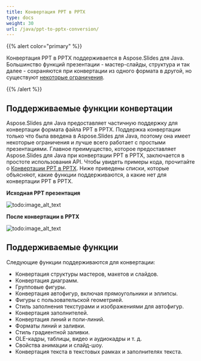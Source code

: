 ```yaml
---
title: Конвертация PPT в PPTX
type: docs
weight: 30
url: /java/ppt-to-pptx-conversion/
---
```


{{% alert color="primary" %}} 

Конвертация PPT в PPTX поддерживается в Aspose.Slides для Java. Большинство функций презентации - мастер-слайды, структура и так далее - сохраняются при конвертации из одного формата в другой, но существуют [некоторые ограничения](/slides/java/ppt-to-pptx-conversion/).

{{% /alert %}} 
## **Поддерживаемые функции конвертации**
Aspose.Slides для Java предоставляет частичную поддержку для конвертации формата файла PPT в PPTX. Поддержка конвертации только что была введена в Aspose.Slides для Java, поэтому она имеет некоторые ограничения и лучше всего работает с простыми презентациями. Главное преимущество, которое предоставляет Aspose.Slides для Java при конвертации PPT в PPTX, заключается в простоте использования API. Чтобы увидеть примеры кода, прочитайте о [Конвертации PPT в PPTX](). Ниже приведены списки, которые объясняют, какие функции поддерживаются, а какие нет для конвертации PPT в PPTX.


**Исходная PPT презентация**

![todo:image_alt_text](ppt-to-pptx-conversion_1.png)



**После конвертации в PPTX**

![todo:image_alt_text](ppt-to-pptx-conversion_2.png)



## **Поддерживаемые функции**
Следующие функции поддерживаются для конвертации:

- Конвертация структуры мастеров, макетов и слайдов.
- Конвертация диаграмм.
- Групповые фигуры.
- Конвертация автофигур, включая прямоугольники и эллипсы. 
- Фигуры с пользовательской геометрией.
- Стиль заполнения текстурами и изображениями для автофигур.
- Конвертация заполнителей.
- Конвертация линий и поли-линий.
- Форматы линий и заливки.
- Стиль градиентной заливки.
- OLE-кадры, таблицы, видео и аудиокадры и т. д.
- Свойства анимации и слайд-шоу.
- Конвертация текста в текстовых рамках и заполнителях текста.